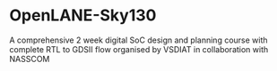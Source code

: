 # OpenLANE-Sky130
A comprehensive 2  week digital SoC design and planning course with complete RTL to GDSII flow organised by VSDIAT in collaboration with NASSCOM
